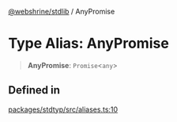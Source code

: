 [@webshrine/stdlib](../globals.md) / AnyPromise

# Type Alias: AnyPromise

> **AnyPromise**: `Promise`\<`any`\>

## Defined in

[packages/stdtyp/src/aliases.ts:10](https://github.com/webshrine/webshrine/blob/0e16c5948921e0c95cce645760c4a8b0855b196b/packages/stdtyp/src/aliases.ts#L10)

